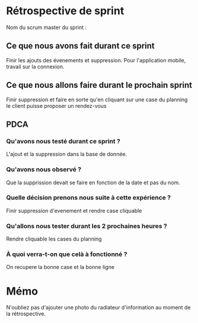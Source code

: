 # Rétrospective de sprint

Nom du scrum master du sprint : 

## Ce que nous avons fait durant ce sprint
Finir les ajouts des évenements et suppression. Pour l'application mobile, travail sur la connexion.

## Ce que nous allons faire durant le prochain sprint
Finir suppression et faire en sorte qu'en cliquant sur une case du planning le client puisse proposer un rendez-vous

## PDCA 
### Qu'avons nous testé durant ce sprint ? 
L'ajout et la suppression dans la base de donnée. 

### Qu'avons nous observé ? 
Que la supprission devait se faire en fonction de la date et pas du nom.

### Quelle décision prenons nous suite à cette expérience ? 
Finir suppression d'evenement et rendre case cliquable

### Qu'allons nous tester durant les 2 prochaines heures ? 
Rendre cliquable les cases du planning

### À quoi verra-t-on que celà à fonctionné ?
On recupere la bonne case et la bonne ligne

# Mémo
N'oubliez pas d'ajouter une photo du radiateur d'information au moment de la rétrospective.
